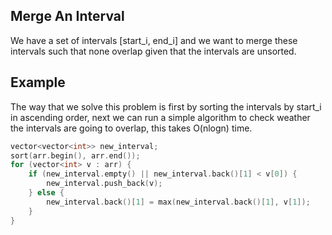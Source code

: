 ## Merge An Interval

We have a set of intervals [start_i, end_i] and we want to merge these intervals such that none overlap
given that the intervals are unsorted.

## Example

The way that we solve this problem is first by sorting the intervals by start_i in ascending order, next we can run a simple algorithm to check weather the intervals are going to overlap, this takes O(nlogn) time.

```c++
vector<vector<int>> new_interval;
sort(arr.begin(), arr.end());
for (vector<int> v : arr) { 
	if (new_interval.empty() || new_interval.back()[1] < v[0]) {
		new_interval.push_back(v);
	} else {
		new_interval.back()[1] = max(new_interval.back()[1], v[1]);
	}
}
```

